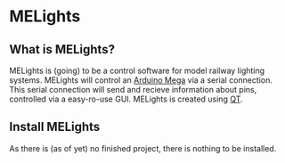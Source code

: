 # MELights
## What is MELights?
MELights is (going) to be a control software for model railway lighting systems.
MELights will control an [Arduino Mega](https://www.arduino.cc/en/Guide/ArduinoMega2560) via a serial connection. This serial connection will send and recieve information about pins, controlled via a easy-ro-use GUI. MELights is created using [QT](https://www.qt.io).

## Install MELights
As there is (as of yet) no finished project, there is nothing to be installed.
